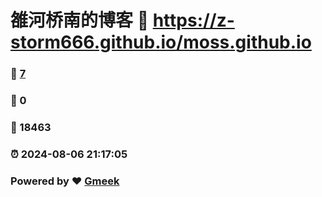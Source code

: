 # 雒河桥南的博客 :link: https://z-storm666.github.io/moss.github.io 
### :page_facing_up: [7](https://z-storm666.github.io/moss.github.io/tag.html) 
### :speech_balloon: 0 
### :hibiscus: 18463 
### :alarm_clock: 2024-08-06 21:17:05 
### Powered by :heart: [Gmeek](https://github.com/Meekdai/Gmeek)

